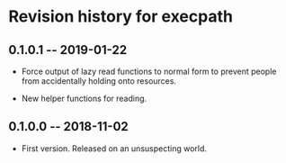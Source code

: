 # Revision history for execpath

## 0.1.0.1 -- 2019-01-22

* Force output of lazy read functions to normal form to prevent
  people from accidentally holding onto resources.

* New helper functions for reading.
  
## 0.1.0.0  -- 2018-11-02

* First version. Released on an unsuspecting world.
